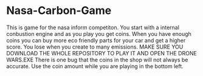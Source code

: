 # Nasa-Carbon-Game
This is game for the nasa inform competiton. You start with a internal conbustion engine and as you play you get coins. 
When you have enough coins you can buy more eco friendly parts for your car and get a higher score. 
You lose when you create to many emissions. 
MAKE SURE YOU DOWNLOAD THE WHOLE REPOSITORY TO PLAY IT AND OPEN THE DRONE WARS.EXE
There is one bug that the coins in the shop will not always be accurate. Use the coin amount while you are playing in the bottom left. 
